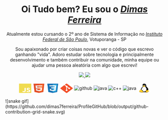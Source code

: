 <div>
        <h1 align="center">Oi Tudo bem? Eu sou o <a href="https://www.linkedin.com/in/dimas7ferreira/"><i>Dimas
                    Ferreira</i></a></h1>
        <p align="center">Atualmente estou cursando o 2º ano de Sistema de Informação no <a
                href="https://vtp.ifsp.edu.br/"><i> Instituto Federal de São Paulo</i></a>, Votuporanga - SP
            </a><br> 
        <p align="center">Sou apaixonado por criar coisas novas e ver o código que escrevo ganhando "vida". Adoro
            estudar sobre tecnologia e principalmente desenvolvimento e também contribuir na comunidade, minha equipe ou
            ajudar uma pessoa aleatória com algo que escrevi!</h2>
    </div>
    <div align="center">
        <a href="https://github.com/dimas7ferreira">
            <img height="150em"
                src="https://github-readme-stats.vercel.app/api?username=dimas7ferreira&count_private=true&include_all_commits=true&show_icons=true&theme=dracula&hide_border=false&show_owner=true" />
            <img height="150em"
                src="https://github-readme-stats.vercel.app/api/top-langs/?username=dimas7ferreira&theme=dracula&hide_border=false&&layout=compact" />
        </a>
    </div>
    <div align="center" valign="top"><br>
        <img align="center" alt="Js" height="30" width="40"
            src="https://raw.githubusercontent.com/devicons/devicon/master/icons/javascript/javascript-plain.svg">
        <img align="center" alt="HTML" height="30" width="40"
            src="https://raw.githubusercontent.com/devicons/devicon/master/icons/html5/html5-original.svg">
        <img align="center" alt="CSS" height="30" width="40"
            src="https://raw.githubusercontent.com/devicons/devicon/master/icons/css3/css3-original.svg">
        <img align="center" alt="git" height="30" width="40" src="https://raw.githubusercontent.com/devicons/devicon/master/icons/git/git-original.svg">
<img align="center" alt="github" height="35" width="35" src="https://cdn-icons-png.flaticon.com/512/25/25231.png">
        <img align="center" alt="java" height="30" width="40" src="https://www.infoescola.com/wp-content/uploads/2011/03/java.jpg">
        <img align="center" alt="c++" height="30" width="40" src="https://1.bp.blogspot.com/-RV-HrvfYVGg/XThtxkUd0JI/AAAAAAAAVuA/lbH0GXvHbVAS_QhWnB3Cr6C8Fr5Q795LwCLcBGAs/s1600/c%252B%252B.jpg">
        <img align="center" alt="java" height="30" width="40"
            src="https://upload.wikimedia.org/wikipedia/commons/thumb/2/27/PHP-logo.svg/1200px-PHP-logo.svg.png">
        <img align="center" alt="linux" height="30" width="40"
            src="https://raw.githubusercontent.com/devicons/devicon/master/icons/linux/linux-original.svg">
    </div><br>
    <div align="center">
        <a href="https://www.instagram.com/dimas7fe/" target="_blank"><imgsrc="https://img.shields.io/badge/-Instagram-%23E4405F?style=for-the-badge&logo=instagram&logoColor=white" target="_blank"></a>
        <a href="https://www.linkedin.com/in/dimas7ferreira/" target="_blank"><imgsrc="https://img.shields.io/badge/-LinkedIn-%230077B5?style=for-the-badge&logo=linkedin&logoColor=white" target="_blank"></a>
        <a href="mailto:dimaslimaferreira@gmail.com"><imgsrc="https://img.shields.io/badge/-Gmail-%23333?style=for-the-badge&logo=gmail&logoColor=white" target="_blank"></a>
    </div>
![snake gif](https://github.com/dimas7ferreira/ProfileGitHub/blob/output/github-contribution-grid-snake.svg)
